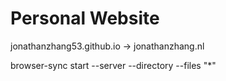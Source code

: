 # Personal Website

jonathanzhang53.github.io -> jonathanzhang.nl

browser-sync start --server --directory --files "*"